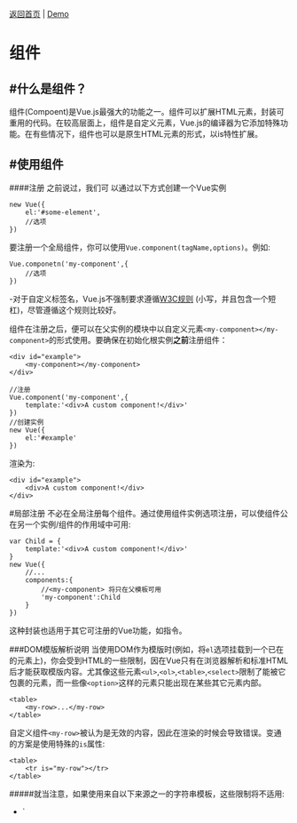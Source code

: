 [返回首页](https://github.com/dinglittle/Vue.js-start) | [Demo](https://github.com/dinglittle/Vue.js-start/blob/master/vue-demo/10.%E7%BB%84%E4%BB%B6.html)

# 组件

#什么是组件？
---
组件(Compoent)是Vue.js最强大的功能之一。组件可以扩展HTML元素，封装可重用的代码。在较高层面上，组件是自定义元素，Vue.js的编译器为它添加特殊功能。在有些情况下，组件也可以是原生HTML元素的形式，以is特性扩展。

#使用组件
---
####注册
之前说过，我们可 以通过以下方式创建一个Vue实例
```
new Vue({
	el:'#some-element',
	//选项
})
```
要注册一个全局组件，你可以使用`Vue.component(tagName,options)`。例如:
```
Vue.componetn('my-component',{
	//选项
})
```
-对于自定义标签名，Vue.js不强制要求遵循[W3C规则](https://www.w3.org/TR/custom-elements/#concepts) (小写，并且包含一个短杠)，尽管遵循这个规则比较好。

组件在注册之后，便可以在父实例的模块中以自定义元素`<my-component></my-component>`的形式使用。要确保在初始化根实例**之前**注册组件：
```
<div id="example">
	<my-component></my-component>
</div>
```
```
//注册
Vue.component('my-component',{
	template:'<div>A custom component!</div>'
})
//创建实例
new Vue({
	el:'#example'
})
```
渲染为:
```
<div id="example">
	<div>A custom component!</div>
</div>
```


#局部注册
不必在全局注册每个组件。通过使用组件实例选项注册，可以使组件公在另一个实例/组件的作用域中可用:
```
var Child = {
	template:'<div>A custom component!</div>'
}
new Vue({
	//...
	components:{
		//<my-component> 将只在父模板可用
		'my-component':Child
	}
})
```
这种封装也适用于其它可注册的Vue功能，如指令。

###DOM模版解析说明
当使用DOM作为模版时(例如，将`el`选项挂载到一个已在的元素上)，你会受到HTML的一些限制，因在Vue只有在浏览器解析和标准HTML后才能获取模版内容。尤其像这些元素`<ul>`,`<ol>`,`<table>`,`<select>`限制了能被它包裹的元素，而一些像`<option>`这样的元素只能出现在某些其它元素内部。
```
<table>
	<my-row>...</my-row>
</table>
```
自定义组件`<my-row>`被认为是无效的内容，因此在渲染的时候会导致错误。变通的方案是使用特殊的`is`属性:
```
<table>
	<tr is="my-row"></tr>
</table>
```

#####就当注意，如果使用来自以下来源之一的字符串模板，这些限制将不适用:
<ul>
	<li>`<script type="text/x-template">`</li>
	<li>JavaScript 内联模版字符串</li>
	<li>`.vue`组件</li>
</ul>
因此，有必要的话请使用字符串模版。



![组件](http://upload-images.jianshu.io/upload_images/1433759-ef84542706f365d4.png?imageMogr2/auto-orient/strip%7CimageView2/2/w/1240)


####`data`必须是函数
通过Vue构造器传入的各种选项大多数都可以在组件里用。`data`是一个例外，它必须是函数。实际上，如果你这么做:
```
Vue.component('my-component',{
	template:'<span>{{message}}</span>',
	data:{
		message:'hello'
	}
})
```
![组件中的data必须是函数](http://upload-images.jianshu.io/upload_images/1433759-9f6c2601f7a71f75.png?imageMogr2/auto-orient/strip%7CimageView2/2/w/1240)

那么Vue会停止，并在控制台发出警告，告诉你在组件中`data`必须是一个函数。理解这种规则 的存在意义很有帮助，让我们假设用如下方来绕开Vue的警告:
```
<div id="example2">
	<simple-counter></simple-counter>
	<simple-counter></simple-counter>
	<simple-counter></simple-counter>
</div>
```
```
var data = {counter:0}

Vue.component('simple-counter',{
	template:'<button v-on:click="counter +=1">{{counter}}</button>',
	//技术上 data 的确是一个函数了，因此 Vue 不会警告，
	//但是我们返回给每个组件的实例的却引用了同一个data对象
	data:function(){
		return data
	}
})

new Vue({
	el:'#example-2'
})
```
![正确的组件 使用 data](http://upload-images.jianshu.io/upload_images/1433759-3a6971941e975674.png?imageMogr2/auto-orient/strip%7CimageView2/2/w/1240)

由于这三个组件共享了同一个`data`，因此增加一个counter会影响所有组件！这不支。我们可以通过为每个组件返回全新的 data 对象来解决这个问题:
```
data:function(){
	return{
		counter:0
	}
}
```
![返回不同的值](http://upload-images.jianshu.io/upload_images/1433759-fa84ab2c4a9788ef.png?imageMogr2/auto-orient/strip%7CimageView2/2/w/1240)


####构成组件
组件意味着协同工作，通常父子组件是这样的关系：组件A在它的模版中使用了组件B。它们之间必然需要相互通信：父组件要给子组件传递数据，子组件需要将它内部了生的事件告知给父组件。然而，在一个良好定义的接口中尽可以将父子组件解耦是很重要的。这保证了每个组件可以在相对隔离的环境中书写和理解，也大幅提高了组件的可维护性和可重用性。

在Vue.js中，父子组件的关系可以总结为 props down,events up。父组件通过 props 向下传递数据给子组件，子组件通过 events 给父组件发送信息。

![组件工作模式](http://upload-images.jianshu.io/upload_images/1433759-b07d6d51a0f81b63.png?imageMogr2/auto-orient/strip%7CimageView2/2/w/1240)


#prop
---
####使用 Prop 传递数据
组件实例的作用域是**孤立**的。这意味着不能(也不应该)在子组件的模板内直接引用父组件的数据。要让子组件使用父组件的数据，我们需要通过子组件的 props 选项。

子组件要显式地用`props`[选项](https://cn.vuejs.org/v2/api/#props)来声明它期待获得数据：
```
Vue.component('child',{
	//声明 props
	props:['message'],
	//就像 data 一样，prop 可以用在模板内
	//同样也可以在 vm 实例中像"this.message" 这样使用
	template:'<span>{{message}}</span>'
})
```
然后我们可以这样向它传入一个普通字符串：
```
<child message="hello!"></child>
```
结果：
![组件prop传递数据](http://upload-images.jianshu.io/upload_images/1433759-143e364660db58bb.png?imageMogr2/auto-orient/strip%7CimageView2/2/w/1240)


####camelCase vs. kebab-case

HTML特性是不区分大小写的。所以，当使用的不是字符串模版，camelCased(驼峰式)命名的 prop 需要转换为相对应的 kebab-case (智囊横线隔开式)命名：
```
Vue.component('child',{
	//camelCase in JavaScript
	props:['myMessage'],
	template:'<span>{{myMessage}}</span>'
})
```
```
<!-- kebab-case in HTML -->
<child my-message="hello!"></child>
```
![camelCase vs. kebab-case 驼峰式转换为短横线隔开式](http://upload-images.jianshu.io/upload_images/1433759-9561dc532a00879b.png?imageMogr2/auto-orient/strip%7CimageView2/2/w/1240)

如果你使用字符串模版，则没有这些限制

####动态 Prop
在模板中，要动态地绑定父组件的数据到子模板的props,与绑定到任何普通的HTML特性相类似，就是用`v-bind`。每当父组件的数据变化时，该变化也会传导给子组件：
```
<div>
	<input v-model="parentMsg">
	<br>
	<child v-bind:my-message="parentMsg"></child>
</div>
```

使用`v-bind`的缩写语法通常更简单:
```
<child my-message="parentMsg"></child>
```
![动态prop，动态绑定 父组件 到 子组件](http://upload-images.jianshu.io/upload_images/1433759-d3eefe310fd2755d.png?imageMogr2/auto-orient/strip%7CimageView2/2/w/1240)

####字面量语法 VS 动态语法
初学都常犯的一个错误是使用字面量语法传递数值:
```
<!-- 传递了一个字符串'1' -->
<comp some-prop="1"></comp>
```
因为它是一个字面 prop，它的值是字符串`"1"`而不是nubmer。如果想传递一个实际的number，需要使用`v-bind`，从而让它的值被当作 JavaScript 表达式计算：
```
<comp v-bind:some-prop="1"></comp>
```